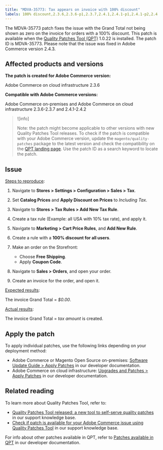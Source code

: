 ```yaml
---
title: "MDVA-35773: Tax appears on invoice with 100% discount"
labels: 100% discount,2.3.6,2.3.6-p1,2.3.7,2.4.1,2.4.1-p1,2.4.1-p2,2.4.2,QPT 1.0.22,QPT patches,Magento Commerce,Magento Commerce Cloud,Quality Patches Tool,grand total,invoice,tax miscalculated,Adobe Commerce,cloud infrastructure,on-premises
---
```


The MDVA-35773 patch fixes the issue with the Grand Total not being shown as zero on the invoice for orders with a 100% discount. This patch is available when the [Quality Patches Tool (QPT)](https://support.magento.com/hc/en-us/articles/360047139492) 1.0.22 is installed. The patch ID is MDVA-35773. Please note that the issue was fixed in Adobe Commerce version 2.4.3.

## Affected products and versions

**The patch is created for Adobe Commerce version:**

Adobe Commerce on cloud infrastructure 2.3.6

**Compatible with Adobe Commerce versions:**

Adobe Commerce on-premises and Adobe Commerce on cloud infrastructure 2.3.6-2.3.7 and 2.4.1-2.4.2

>![info]
>
>Note: the patch might become applicable to other versions with new Quality Patches Tool releases. To check if the patch is compatible with your Adobe Commerce version, update the `magento/quality-patches` package to the latest version and check the compatibility on the [QPT landing page](https://devdocs.magento.com/quality-patches/tool.html#patch-grid). Use the patch ID as a search keyword to locate the patch.

## Issue

<ins>Steps to reproduce</ins>:

1. Navigate to **Stores > Settings > Configuration > Sales > Tax**.
1. Set **Catalog Prices** and **Apply Discount on Prices** to *Including Tax*.
1. Navigate to **Stores > Tax Rules > Add New Tax Rule**.
1. Create a tax rule (Example: all USA with 10% tax rate), and apply it.
1. Navigate to **Marketing > Cart Price Rules**, and **Add New Rule**.
1. Create a rule with a **100% discount for all users**.
1. Make an order on the Storefront:

    * Choose **Free Shipping**.
    * Apply **Coupon Code**.

1. Navigate to **Sales > Orders**, and open your order.
1. Create an invoice for the order, and open it.

<ins>Expected results</ins>:

The invoice Grand Total = *$0.00*.

<ins>Actual results</ins>:

The invoice Grand Total = *tax amount* is created.

## Apply the patch

To apply individual patches, use the following links depending on your deployment method:

* Adobe Commerce or Magento Open Source on-premises: [Software Update Guide > Apply Patches](https://devdocs.magento.com/guides/v2.4/comp-mgr/patching/mqp.html) in our developer documentation.
* Adobe Commerce on cloud infrastructure: [Upgrades and Patches > Apply Patches](https://devdocs.magento.com/cloud/project/project-patch.html) in our developer documentation.

## Related reading

To learn more about Quality Patches Tool, refer to:

* [Quality Patches Tool released: a new tool to self-serve quality patches](https://support.magento.com/hc/en-us/articles/360047139492) in our support knowledge base.
* [Check if patch is available for your Adobe Commerce issue using Quality Patches Tool](https://support.magento.com/hc/en-us/articles/360047125252) in our support knowledge base.

For info about other patches available in QPT, refer to [Patches available in QPT](https://devdocs.magento.com/quality-patches/tool.html#patch-grid) in our developer documentation.
